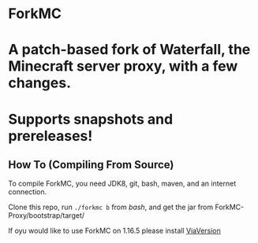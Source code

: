 ForkMC
=========
A patch-based fork of Waterfall, the Minecraft server proxy, with a few changes.
=========
# Supports snapshots and prereleases!
## How To (Compiling From Source)

To compile ForkMC, you need JDK8, git, bash, maven, and an internet connection.

Clone this repo, run `./forkmc b` from *bash*, and get the jar from ForkMC-Proxy/bootstrap/target/

If oyu would like to use ForkMC on 1.16.5 please install [ViaVersion](https://www.spigotmc.org/resources/viaversion.19254/)
